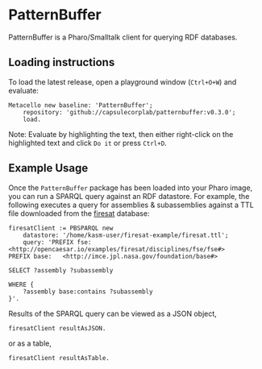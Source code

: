 # PatternBuffer

PatternBuffer is a Pharo/Smalltalk client for querying RDF databases.

## Loading instructions

To load the latest release, open a playground window (`Ctrl+O+W`) and evaluate:

```smalltalk
Metacello new baseline: 'PatternBuffer';
    repository: 'github://capsulecorplab/patternbuffer:v0.3.0';
    load.
```

Note: Evaluate by highlighting the text, then either right-click on the highlighted text and click `Do it` or press `Ctrl+D`.

## Example Usage

Once the `PatternBuffer` package has been loaded into your Pharo image, you can run a SPARQL query against an RDF datastore.
For example, the following executes a query for assemblies & subassemblies against a TTL file downloaded from the [firesat](https://github.com/opencaesar/firesat-example) database:

```smalltalk
firesatClient := PBSPARQL new
    datastore: '/home/kasm-user/firesat-example/firesat.ttl';
    query: 'PREFIX fse:   <http://opencaesar.io/examples/firesat/disciplines/fse/fse#>
PREFIX base:   <http://imce.jpl.nasa.gov/foundation/base#>

SELECT ?assembly ?subassembly

WHERE {
	?assembly base:contains ?subassembly
}'.
```

Results of the SPARQL query can be viewed as a JSON object,

```smalltalk
firesatClient resultAsJSON.
```

or as a table,

```smalltalk
firesatClient resultAsTable.
```

